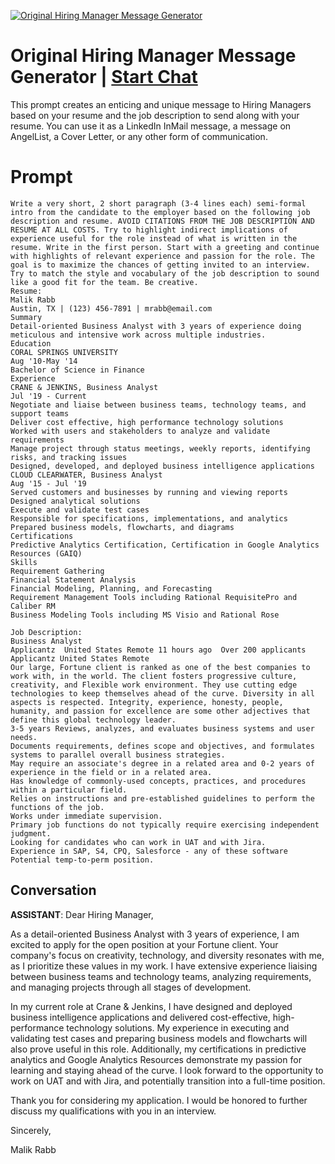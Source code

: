 
[![Original Hiring Manager Message Generator](https://flow-prompt-covers.s3.us-west-1.amazonaws.com/icon/vintage/vint_4.png)](https://gptcall.net/chat.html?data=%7B%22contact%22%3A%7B%22id%22%3A%22dS9gzX9UKtq7nf26NHZX2%22%2C%22flow%22%3Atrue%7D%7D)
# Original Hiring Manager Message Generator | [Start Chat](https://gptcall.net/chat.html?data=%7B%22contact%22%3A%7B%22id%22%3A%22dS9gzX9UKtq7nf26NHZX2%22%2C%22flow%22%3Atrue%7D%7D)
This prompt creates an enticing and unique message to Hiring Managers based on your resume and the job description to send along with your resume. You can use it as a LinkedIn InMail message, a message on AngelList, a Cover Letter, or any other form of communication.

# Prompt

```
Write a very short, 2 short paragraph (3-4 lines each) semi-formal intro from the candidate to the employer based on the following job description and resume. AVOID CITATIONS FROM THE JOB DESCRIPTION AND RESUME AT ALL COSTS. Try to highlight indirect implications of experience useful for the role instead of what is written in the resume. Write in the first person. Start with a greeting and continue with highlights of relevant experience and passion for the role. The goal is to maximize the chances of getting invited to an interview. Try to match the style and vocabulary of the job description to sound like a good fit for the team. Be creative.
Resume:
Malik Rabb
Austin, TX | (123) 456-7891 | mrabb@email.com
Summary
Detail-oriented Business Analyst with 3 years of experience doing meticulous and intensive work across multiple industries.
Education
CORAL SPRINGS UNIVERSITY
Aug '10-May '14
Bachelor of Science in Finance
Experience
CRANE & JENKINS, Business Analyst
Jul '19 - Current
Negotiate and liaise between business teams, technology teams, and support teams
Deliver cost effective, high performance technology solutions
Worked with users and stakeholders to analyze and validate requirements
Manage project through status meetings, weekly reports, identifying risks, and tracking issues
Designed, developed, and deployed business intelligence applications
CLOUD CLEARWATER, Business Analyst
Aug '15 - Jul '19
Served customers and businesses by running and viewing reports
Designed analytical solutions
Execute and validate test cases
Responsible for specifications, implementations, and analytics
Prepared business models, flowcharts, and diagrams
Certifications
Predictive Analytics Certification, Certification in Google Analytics Resources (GAIQ)
Skills
Requirement Gathering
Financial Statement Analysis
Financial Modeling, Planning, and Forecasting
Requirement Management Tools including Rational RequisitePro and Caliber RM
Business Modeling Tools including MS Visio and Rational Rose

Job Description:
Business Analyst
Applicantz  United States Remote 11 hours ago  Over 200 applicants
Applicantz United States Remote
Our large, Fortune client is ranked as one of the best companies to work with, in the world. The client fosters progressive culture, creativity, and Flexible work environment. They use cutting edge technologies to keep themselves ahead of the curve. Diversity in all aspects is respected. Integrity, experience, honesty, people, humanity, and passion for excellence are some other adjectives that define this global technology leader.
3-5 years Reviews, analyzes, and evaluates business systems and user needs.
Documents requirements, defines scope and objectives, and formulates systems to parallel overall business strategies.
May require an associate's degree in a related area and 0-2 years of experience in the field or in a related area.
Has knowledge of commonly-used concepts, practices, and procedures within a particular field.
Relies on instructions and pre-established guidelines to perform the functions of the job.
Works under immediate supervision.
Primary job functions do not typically require exercising independent judgment.
Looking for candidates who can work in UAT and with Jira.
Experience in SAP, S4, CPQ, Salesforce - any of these software
Potential temp-to-perm position.
```

## Conversation

**ASSISTANT**: Dear Hiring Manager,



As a detail-oriented Business Analyst with 3 years of experience, I am excited to apply for the open position at your Fortune client. Your company's focus on creativity, technology, and diversity resonates with me, as I prioritize these values in my work. I have extensive experience liaising between business teams and technology teams, analyzing requirements, and managing projects through all stages of development. 



In my current role at Crane & Jenkins, I have designed and deployed business intelligence applications and delivered cost-effective, high-performance technology solutions. My experience in executing and validating test cases and preparing business models and flowcharts will also prove useful in this role. Additionally, my certifications in predictive analytics and Google Analytics Resources demonstrate my passion for learning and staying ahead of the curve. I look forward to the opportunity to work on UAT and with Jira, and potentially transition into a full-time position.



Thank you for considering my application. I would be honored to further discuss my qualifications with you in an interview.



Sincerely,

Malik Rabb


